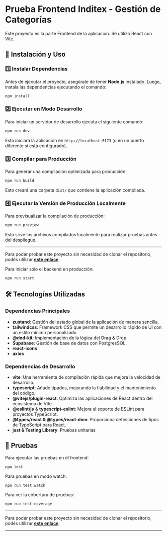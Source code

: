 # Prueba Frontend Inditex - Gestión de Categorías

Este proyecto es la parte Frontend de la aplicación. Se utilizó React con Vite.

## 🚀 Instalación y Uso

### **1️⃣ Instalar Dependencias**

Antes de ejecutar el proyecto, asegúrate de tener **Node.js** instalado. Luego, instala las dependencias ejecutando el comando:

```sh
npm install
```

### **2️⃣ Ejecutar en Modo Desarrollo**

Para iniciar un servidor de desarrollo ejecuta el siguiente comando:

```sh
npm run dev
```

Esto iniciará la aplicación en `http://localhost:5173` (o en un puerto diferente si está configurado).

### **3️⃣ Compilar para Producción**

Para generar una compilación optimizada para producción:

```sh
npm run build
```

Esto creará una carpeta `dist/` que contiene la aplicación compilada.

### **4️⃣ Ejecutar la Versión de Producción Localmente**

Para previsualizar la compilación de producción:

```sh
npm run preview
```

Esto sirve los archivos compilados localmente para realizar pruebas antes del despliegue.

---

Para poder probar este proyecto sin necesidad de clonar el repositorio, podés utilizar **[este enlace](https://prueba-front-end-inditex.vercel.app/)**.

Para iniciar solo el backend en producción:

```sh
npm run start
```

## 🛠 Tecnologías Utilizadas

### **Dependencias Principales**

- **zustand**: Gestión del estado global de la aplicación de manera sencilla.
- **tailwindcss**: Framework CSS que permite un desarrollo rápido de UI con un estilo mínimo personalizado.
- **@dnd-kit**: Implementación de la lógica del Drag & Drop
- **Supabase**: Gestión de base de datos con PostgresSQL.
- **react-icons**
- **axios**

### **Dependencias de Desarrollo**

- **vite**: Una herramienta de compilación rápida que mejora la velocidad de desarrollo.
- **typescript**: Añade tipados, mejorando la fiabilidad y el mantenimiento del código.
- **@vitejs/plugin-react**: Optimiza las aplicaciones de React dentro del ecosistema de Vite.
- **@eslint/js** & **typescript-eslint**: Mejora el soporte de ESLint para proyectos TypeScript.
- **@types/react & @types/react-dom**: Proporciona definiciones de tipos de TypeScript para React.
- **jest & Testing Library**: Pruebas unitarias

## 🧪 Pruebas

Para ejecutar las pruebas en el frontend:

```sh
npm test
```

Para pruebas en modo watch:

```sh
npm run test:watch
```

Para ver la cobertura de pruebas:

```sh
npm run test:coverage
```

---

Para poder probar este proyecto sin necesidad de clonar el repositorio, podés utilizar **[este enlace](https://prueba-front-end-inditex-gestion-categorias-frontend.vercel.app/)**.

---
